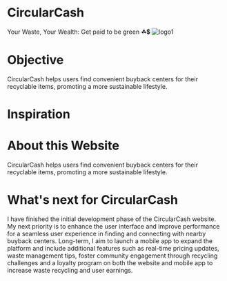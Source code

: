# CircularCash                                  
Your Waste, Your Wealth: Get paid to be green ☘💲                ![logo1](https://github.com/user-attachments/assets/32cb12ce-1a1f-48dc-8e09-4e5ec7173e36)
          
<h1>Objective</h1>                                 
CircularCash helps users find convenient buyback centers for their recyclable items, promoting a more sustainable lifestyle.                         
<h1>Inspiration</h1>                                                                                                                      
<h1>About this Website</h1>                                                            
CircularCash helps users find convenient buyback centers for their recyclable items, promoting a more sustainable lifestyle.

<h1>What's next for CircularCash</h1>                                                       
I have finished the initial development phase of the CircularCash website. My next priority is to enhance the user interface and improve performance for a seamless user experience in finding and connecting with nearby buyback centers. Long-term, I aim to launch a mobile app to expand the platform and include additional features such as real-time pricing updates, waste management tips, foster community engagement through recycling challenges and a loyalty program on both the website and mobile app to increase waste recycling and user earnings.
